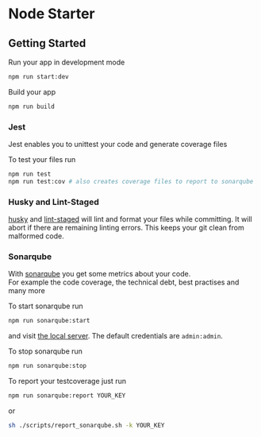 # Node Starter

## Getting Started

Run your app in development mode

```bash
npm run start:dev
```

Build your app

```bash
npm run build
```

### Jest

Jest enables you to unittest your code and generate coverage files

To test your files run

```bash
npm run test
npm run test:cov # also creates coverage files to report to sonarqube
```

### Husky and Lint-Staged

[husky](https://www.npmjs.com/package/husky) and [lint-staged](https://www.npmjs.com/package/lint-staged) will lint and format your files while committing. It will abort if there are remaining linting errors. This keeps your git clean from malformed code.

### Sonarqube

With [sonarqube](https://www.sonarqube.org/) you get some metrics about your code.  
For example the code coverage, the technical debt, best practises and many more

To start sonarqube run

```bash
npm run sonarqube:start
```

and visit [the local server](http://localhost:9000/).
The default credentials are `admin:admin`.

To stop sonarqube run

```bash
npm run sonarqube:stop
```

To report your testcoverage just run

```bash
npm run sonarqube:report YOUR_KEY
```

or

```bash
sh ./scripts/report_sonarqube.sh -k YOUR_KEY
```
